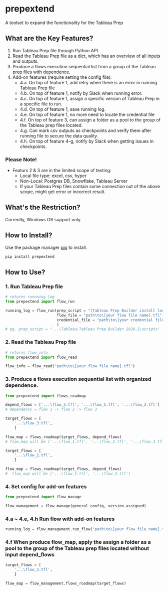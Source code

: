 # prepextend
A toolset to expand the functionality for the Tableau Prep

## What are the Key Features?
1. Run Tableau Prep file through Python API.
2. Read the Tableau Prep file as a dict, which has an overview of all inputs and outputs.
3. Produce a flows execution sequential list from a group of the Tableau prep files with dependence.
4. Add-on features (require setting the config file):
   - 4.a. On top of feature 1, add retry when there is an error in running Tableau Prep file
   - 4.b. On top of feature 1, notify by Slack when running error.
   - 4.c. On top of feature 1, assign a specific version of Tableau Prep in a specific file to run.
   - 4.d. On top of feature 1, save running log.
   - 4.e. On top of feature 1, no more need to locate the credential file
   - 4.f. On top of feature 3, can assign a folder as a pool to the group of the Tableau prep files located.
   - 4.g. Can mark csv outputs as checkpoints and verify them after running file to secure the data quality.
   - 4.h. On top of feature 4-g, notify by Slack when getting issues in checkpoints.
	
### Please Note! 
- Featurs 2 & 3 are in the limited scope of testing: 
   - Local file type: excel, csv, hyper
   - Non-Local: Postgres DB, Snowflake, Tableau Server  
   - If your Tableau Prep files contain some connection out of the above scope, might get error or incorrect result.

## What's the Restriction?
Currently, Windows OS support only.

## How to Install?

Use the package manager [pip](https://pip.pypa.io/en/stable/) to install.

```bash
pip install prepextend
```

## How to Use?

### 1. Run Tableau Prep file

```python
# returns runnning log 
from prepextend import flow_run

running_log = flow_run(prep_script = "[Tableau Prep Builder install location]\Tableau Prep Builder <version>\scripts",
                       flow_file = "path\to\[your flow file name].tfl", 
                       credential_file = "path\to\[your credential file name].json"
                       )
# eg. prep_script = "...\Tableau\Tableau Prep Builder 2020.2\scripts"
```

### 2. Read the Tableau Prep file
```python
# returns flow_info 
from prepextend import flow_read

flow_info = flow_read("path\to\[your flow file name].tfl")
```

### 3. Produce a flows execution sequential list with organized dependence.
```python
from prepextend import flows_roadmap

depend_flows = ['...\flow_3.tfl', '...\flow_1.tfl', '...\flow_2.tfl']
# dependency = flow 1 -> flow 2 -> flow 3

target_flows = [
    '...\flow_3.tfl',
    ]

flow_map = flows_roadmap(target_flows, depend_flows)
# flow_map will be ['...\flow_1.tfl', '...\flow_2.tfl', '...\flow_3.tfl']

target_flows = [
    '...\flow_2.tfl',
    ]

flow_map = flows_roadmap(target_flows, depend_flows)
#  flow_map will be ['...\flow_1.tfl', '...\flow_2.tfl']
```

### 4. Set config for add-on features
```python
from prepextend import flow_manage

flow_management = flow_manage(general_config, version_assigned)
```

### 4.a ~ 4.e, 4.h Run flow with add-on features
```python
running_log = flow_management.run_flow("path\to\[your flow file name].tfl")
```

### 4.f When produce flow_map, apply the assign a folder as a pool to the group of the Tableau prep files located without input depend_flows
```python
target_flows = [
    '...\flow_3.tfl',
    ]

flow_map = flow_management.flows_roadmap(target_flows)
```